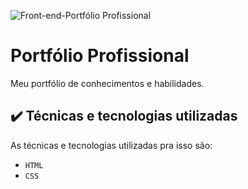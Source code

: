 ![Front-end-Portfólio Profissional](https://github.com/Romariosilva08/portfolio-profissional/assets/65101088/f64b345a-49bf-4495-89d4-5ed56629a38e)

# Portfólio Profissional

Meu portfólio de conhecimentos e habilidades.

## ✔️ Técnicas e tecnologias utilizadas

As técnicas e tecnologias utilizadas pra isso são:

- `HTML`
- `CSS`
  

